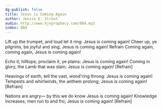 ```yaml
---
dg-publish: false
title: Jesus is Coming Again
author: Jessie E. Strout
audio: http://www.kjvprophecy.com/084.mp3
index: 084
---
```


Lift up the trumpet, and loud let it ring:
Jesus is coming again!
Cheer up, ye pilgrims, be joyful and sing;
Jesus is coming again!
Refrain
Coming again, coming again,
Jesus is coming again!

Echo it, hilltops; proclaim it, ye plains:
Jesus is coming again!
Coming in glory, the Lamb that was slain;
Jesus is coming again! [Refrain]

Heavings of earth, tell the vast, wond'ring throng:
Jesus is coming again!
Tempests and whirlwinds, the anthem prolong;
Jesus is coming again! [Refrain]

Nations are angry— by this we do know
Jesus is coming again!
Knowledge increases; men run to and fro;
Jesus is coming again! [Refrain]